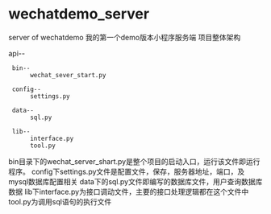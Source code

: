 # wechatdemo_server
server of wechatdemo
我的第一个demo版本小程序服务端
项目整体架构

api--

     bin--
          wechat_sever_start.py
		
     config--
          settings.py
		
     data--
          sql.py
		
     lib--
          interface.py
          tool.py

bin目录下的wechat_server_shart.py是整个项目的启动入口，运行该文件即运行程序。
config下settings.py文件是配置文件，保存，服务器地址，端口，及mysql数据库配置相关
data下的sql.py文件即编写的数据库文件，用户查询数据库数据
lib下interface.py为接口调动文件，主要的接口处理逻辑都在这个文件中
tool.py为调用sql语句的执行文件
     
